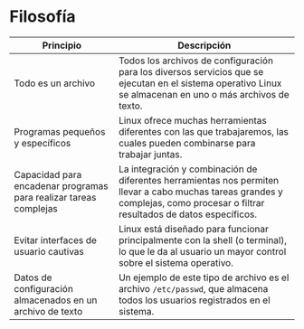 # Filosofía

| Principio | Descripción |
| --- | --- |
| Todo es un archivo | Todos los archivos de configuración para los diversos servicios que se ejecutan en el sistema operativo Linux se almacenan en uno o más archivos de texto. |
| Programas pequeños y específicos | Linux ofrece muchas herramientas diferentes con las que trabajaremos, las cuales pueden combinarse para trabajar juntas. |
| Capacidad para encadenar programas para realizar tareas complejas | La integración y combinación de diferentes herramientas nos permiten llevar a cabo muchas tareas grandes y complejas, como procesar o filtrar resultados de datos específicos. |
| Evitar interfaces de usuario cautivas | Linux está diseñado para funcionar principalmente con la shell (o terminal), lo que le da al usuario un mayor control sobre el sistema operativo. |
| Datos de configuración almacenados en un archivo de texto | Un ejemplo de este tipo de archivo es el archivo `/etc/passwd`, que almacena todos los usuarios registrados en el sistema. |
